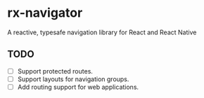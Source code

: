 # rx-navigator
A reactive, typesafe navigation library for React and React Native

## TODO
- [ ] Support protected routes.
- [ ] Support layouts for navigation groups.
- [ ] Add routing support for web applications.